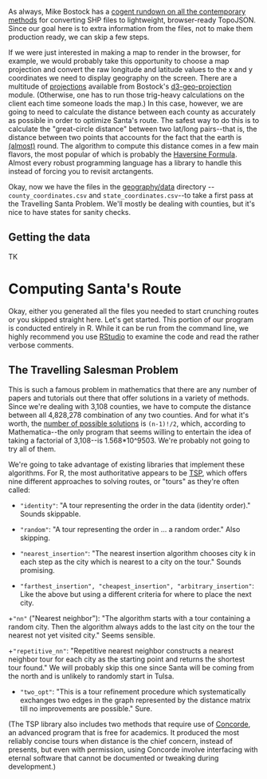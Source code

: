 

As always, Mike Bostock has a [cogent rundown on all the contemporary methods](https://medium.com/@mbostock/command-line-cartography-part-1-897aa8f8ca2c#.8icwko3uz) for converting SHP files to lightweight, browser-ready TopoJSON. Since our goal here is to extra information from the files, not to make them production ready, we can skip a few steps. 

If we were just interested in making a map to render in the browser, for example, we would probably take this opportunity to choose a map projection and convert the raw longitude and latitude values to the x and y coordinates we need to display geography on the screen. There are a multitude of [projections](https://github.com/d3/d3-geo-projection#projections) available from Bostock's [d3-geo-projection](https://github.com/d3/d3-geo-projection) module. (Otherwise, one has to run those trig-heavy calculations on the client each time someone loads the map.) In this case, however, we are going to need to calculate the distance between each county as accurately as possible in order to optimize Santa's route. The safest way to do this is to calculate the "great-circle distance" between two lat/long pairs--that is, the distance between two points that accounts for the fact that the earth is [(almost)](https://en.wikipedia.org/wiki/Earth_ellipsoid) round. The algorithm to compute this distance comes in a few main flavors, the most popular of which is probably the [Haversine Formula](https://en.wikipedia.org/wiki/Haversine_formula). Almost every robust programming language has a library to handle this instead of forcing you to revisit arctangents.


Okay, now we have the files in the [geography/data](geography/data) directory -- `county_coordinates.csv` and `state_coordinates.csv`--to take a first pass at the Travelling Santa Problem. We'll mostly be dealing with counties, but it's nice to have states for sanity checks.




## Getting the data
TK

# Computing Santa's Route

Okay, either you generated all the files you needed to start crunching routes or you skipped straight here. Let's get started. This portion of our program is conducted entirely in R. While it can be run from the command line, we highly recommend you use [RStudio](https://www.rstudio.com/) to examine the code and read the rather verbose comments.

## The Travelling Salesman Problem

This is such a famous problem in mathematics that there are any number of papers and tutorials out there that offer solutions in a variety of methods. Since we're dealing with 3,108 counties, we have to compute the distance between all 4,828,278 combination of any two counties. And for what it's worth, the [number of possible solutions](http://math.stackexchange.com/questions/725396/how-many-routes-possible-in-the-traveling-salesman-problem-with-n-cities-and) is `(n-1)!/2`, which, according to Mathematica--the only program that seems willing to entertain the idea of taking a factorial of 3,108--is 1.568*10^9503. We're probably not going to try all of them.

We're going to take advantage of existing libraries that implement these algorithms. For R, the most authoritative appears to be [TSP](https://cran.r-project.org/web/packages/TSP/index.html), which offers nine different approaches to solving routes, or "tours" as they're often called:

+ `"identity"`: "A tour representing the order in the data (identity order)." Sounds skippable. 

+ `"random"`: "A tour representing the order in ... a random order." Also skipping.

+ `"nearest_insertion"`: "The nearest insertion algorithm chooses city k in each step as the city which is nearest to a city on the tour." Sounds promising.

+ `"farthest_insertion", "cheapest_insertion", "arbitrary_insertion"`: Like the above but using a different criteria for where to place the next city.

+`"nn"` ("Nearest neighbor"): "The algorithm starts with a tour containing a random city. Then the algorithm always adds to the last city on the tour the nearest not yet visited city." Seems sensible.

+`"repetitive_nn"`: "Repetitive nearest neighbor constructs a nearest neighbor tour for each city as the starting point and returns the shortest tour found." We will probably skip this one since Santa will be coming from the north and is unlikely to randomly start in Tulsa.

+ `"two_opt"`: "This is a tour refinement procedure which systematically exchanges two edges in the graph represented by the distance matrix till no improvements are possible." Sure.

(The TSP library also includes two methods that require use of [Concorde](https://en.wikipedia.org/wiki/Concorde_TSP_Solver), an advanced program that is free for academics. It produced the most reliably concise tours when distance is the chief concern, instead of presents, but even with permission, using Concorde involve interfacing with eternal software that cannot be documented or tweaking during development.)



